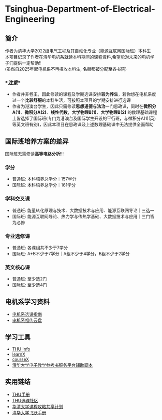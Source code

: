 # Tsinghua-Department-of-Electrical-Engineering
## 简介
作者为清华大学2022级电气工程及其自动化专业（能源互联网国际班）本科生  
本项目记录了作者在清华电机系就读本科期间的课程资料,希望能对未来的电机学子们提供一定帮助!!  
(虽然自2025年起电机系不再招收本科生, 名额都被分配至各书院)    

### \**注意*\*  
- 作者并非卷王，因此修读的课程及学期选课安排**较为养生**，若你想在电机系度过一个**比较舒服**的本科生活，可按照本项目的学期安排进行选课  
- 作者为港澳台学生，因此只需修读**思想道德与法治**一门思政课，同时在**微积分A(1)**、**微积分A(2)**、**线性代数**，**大学物理B(1)**、**大学物理B(2)** 的数理基础课程上皆选择了国际班(专门为港澳台及国际学生开设的平行班，与微积分A(1)(英)等英文班有别)，因此本项目在思政课及上述数理基础课中无法提供全面帮助

## 国际班培养方案的差异  
国际班无需修读**高等电路分析**!!!
### 学分
- 普通班: 本科培养总学分｜157学分  
- 国际班: 本科培养总学分｜161学分  
### 学科交叉课
- 普通班: 能量转化原理与技术、大数据技术与应用、能源互联网导论｜三选一  
- 国际班: 能源互联网导论、热力学与传热学基础、大数据技术与应用｜三门皆为必修
### 专业选修课  
- 普通班: 各课组共不少于7学分  
- 国际班: A+B不少于7学分｜A组不少于4学分，B组不少于2学分
### 英文核心课
- 普通班: 至少选2门  
- 国际班: 至少选4门  
## 电机系学习资料
- [电机系选课指南](https://docs.qq.com/sheet/DTWlBTERkaE56ckxY)  
- [电机系祖传云盘](https://cloud.tsinghua.edu.cn/d/d0d66bf31b95408ab095/)  
## 学习工具
- [THU Info](https://github.com/thu-info-community/thu-info-app)  
- [learnX](https://github.com/robertying/learnX)  
- [courseX](https://tsinghua.app/courses)  
- [清华大学电子教学参考书服务平台辅助脚本](https://github.com/A1phaN/tsinghua-ereserves-lib-downloader?tab=readme-ov-file)  
## 实用链结
- [THU手册](https://yourschool.cc/thubook/)
- [THU选课社区](https://yourschool.cc/thucourse/courses)
- [华清大学课程攻略共享计划](https://in.closed.social:9443/pastExam/login/)  
- [清华大学飞跃手册](https://feiyue.online/)
